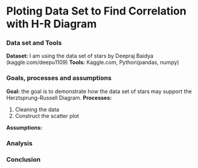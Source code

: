 # Ploting Data Set to Find Correlation with H-R Diagram

### Data set and Tools
**Dataset:** I am using the data set of stars by Deepraj Baidya (kaggle.com/deepu1109) 
**Tools:** Kaggle.com, Python(pandas, numpy)

### Goals, processes and assumptions
**Goal:** the goal is to demonstrate how the data set of stars may support the Herztsprung-Russell Diagram.
**Processes:**
1. Cleaning the data
2. Construct the scatter plot

**Assumptions:**

### Analysis

### Conclusion